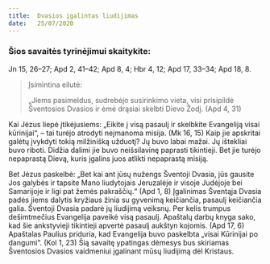 ```yaml
---
title:  Dvasios įgalintas liudijimas
date:   25/07/2020
---
```


### Šios savaitės tyrinėjimui skaitykite: 
Jn 15, 26–27; Apd 2, 41–42; Apd 8, 4; Hbr 4, 12; Apd 17, 33–34; Apd 18, 8.

> <p>Įsimintina eilutė:</p>
> „Jiems pasimeldus, sudrebėjo susirinkimo vieta, visi prisipildė Šventosios Dvasios ir ėmė drąsiai skelbti Dievo Žodį. (Apd 4, 31)

Kai Jėzus liepė įtikėjusiems: „Eikite į visą pasaulį ir skelbkite Evangeliją visai kūrinijai“, – tai turėjo atrodyti neįmanoma misija. (Mk 16, 15) Kaip jie apskritai galėtų įvykdyti tokią milžinišką užduotį? Jų buvo labai mažai. Jų ištekliai buvo riboti. Didžia dalimi jie buvo neišsilavinę paprasti tikintieji. Bet jie turėjo nepaprastą Dievą, kuris įgalins juos atlikti nepaprastą misiją.

Bet Jėzus paskelbė: „Bet kai ant jūsų nužengs Šventoji Dvasia, jūs gausite Jos galybės ir tapsite Mano liudytojais Jeruzalėje ir visoje Judėjoje bei Samarijoje ir ligi pat žemės pakraščių.“ (Apd 1, 8) Įgalinimas Šventąja Dvasia padės jiems dalytis kryžiaus žinia su gyvenimą keičiančia, pasaulį keičiančia galia. Šventoji Dvasia padarė jų liudijimą veiksnų. Per kelis trumpus dešimtmečius Evangelija paveikė visą pasaulį. Apaštalų darbų knyga sako, kad šie ankstyvieji tikintieji apvertė pasaulį aukštyn kojomis. (Apd 17, 6) Apaštalas Paulius priduria, kad Evangelija buvo paskelbta „visai Kūrinijai po dangumi“. (Kol 1, 23) Šią savaitę ypatingas dėmesys bus skiriamas Šventosios Dvasios vaidmeniui įgalinant mūsų liudijimą dėl Kristaus.
